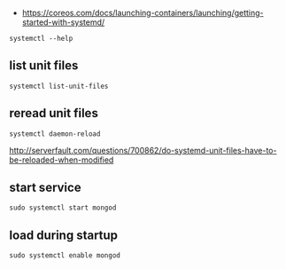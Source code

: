 - https://coreos.com/docs/launching-containers/launching/getting-started-with-systemd/

`systemctl --help`

## list unit files

`systemctl list-unit-files`

## reread unit files

`systemctl daemon-reload`

http://serverfault.com/questions/700862/do-systemd-unit-files-have-to-be-reloaded-when-modified

## start service

`sudo systemctl start mongod`

## load during startup

`sudo systemctl enable mongod`
